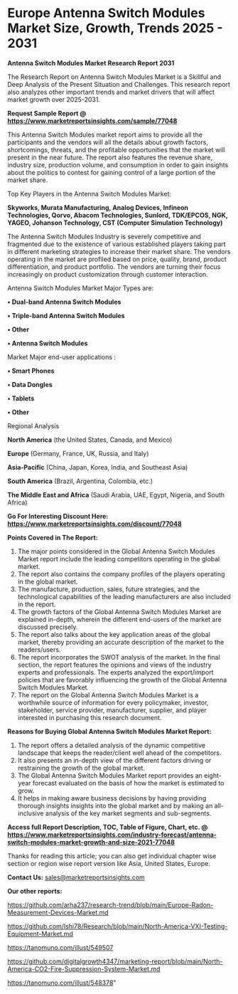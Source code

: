 # Europe Antenna Switch Modules Market Size, Growth, Trends 2025 - 2031

<strong>Antenna Switch Modules Market Research Report 2031</strong>

The Research Report on Antenna Switch Modules Market is a Skillful and Deep Analysis of the Present Situation and Challenges. This research report also analyzes other important trends and market drivers that will affect market growth over 2025-2031.

<strong>Request Sample Report @ <a href=https://www.marketreportsinsights.com/sample/77048>https://www.marketreportsinsights.com/sample/77048</a></strong>

This Antenna Switch Modules market report aims to provide all the participants and the vendors will all the details about growth factors, shortcomings, threats, and the profitable opportunities that the market will present in the near future. The report also features the revenue share, industry size, production volume, and consumption in order to gain insights about the politics to contest for gaining control of a large portion of the market share.

Top Key Players in the Antenna Switch Modules Market:

<strong>Skyworks, Murata Manufacturing, Analog Devices, Infineon Technologies, Qorvo, Abacom Technologies, Sunlord, TDK/EPCOS, NGK, YAGEO, Johanson Technology, CST (Computer Simulation Technology)</strong>

The Antenna Switch Modules Industry is severely competitive and fragmented due to the existence of various established players taking part in different marketing strategies to increase their market share. The vendors operating in the market are profiled based on price, quality, brand, product differentiation, and product portfolio. The vendors are turning their focus increasingly on product customization through customer interaction.

Antenna Switch Modules Market Major Types are:

<strong>• Dual-band Antenna Switch Modules

• Triple-band Antenna Switch Modules

• Other

• Antenna Switch Modules</strong>

Market Major end-user applications :

<strong>• Smart Phones

• Data Dongles

• Tablets

• Other</strong>

Regional Analysis

</u><strong><b>North America</b></strong> (the United States, Canada, and Mexico)

<strong><b>Europe </b></strong>(Germany, France, UK, Russia, and Italy)

<strong><b>Asia-Pacific</b></strong> (China, Japan, Korea, India, and Southeast Asia)

<strong><b>South America</b></strong> (Brazil, Argentina, Colombia, etc.)

<strong><b>The Middle East and Africa</b></strong> (Saudi Arabia, UAE, Egypt, Nigeria, and South Africa)

<strong>Go For Interesting Discount Here: <a href=https://www.marketreportsinsights.com/discount/77048>https://www.marketreportsinsights.com/discount/77048</a></strong>

<strong>Points Covered in The Report:</strong>
<ol>
  <li>The major points considered in the Global Antenna Switch Modules Market report include the leading competitors operating in the global market.</li>
  <li>The report also contains the company profiles of the players operating in the global market.</li>
  <li>The manufacture, production, sales, future strategies, and the technological capabilities of the leading manufacturers are also included in the report.</li>
  <li>The growth factors of the Global Antenna Switch Modules Market are explained in-depth, wherein the different end-users of the market are discussed precisely.</li>
  <li>The report also talks about the key application areas of the global market, thereby providing an accurate description of the market to the readers/users.</li>
  <li>The report incorporates the SWOT analysis of the market. In the final section, the report features the opinions and views of the industry experts and professionals. The experts analyzed the export/import policies that are favorably influencing the growth of the Global Antenna Switch Modules Market.</li>
  <li>The report on the Global Antenna Switch Modules Market is a worthwhile source of information for every policymaker, investor, stakeholder, service provider, manufacturer, supplier, and player interested in purchasing this research document.</li>
</ol>
<strong>Reasons for Buying Global Antenna Switch Modules Market Report:</strong>

<ol>
  <li>The report offers a detailed analysis of the dynamic competitive landscape that keeps the reader/client well ahead of the competitors.</li>
  <li>It also presents an in-depth view of the different factors driving or restraining the growth of the global market.</li>
  <li>The Global Antenna Switch Modules Market report provides an eight-year forecast evaluated on the basis of how the market is estimated to grow.</li>
  <li>It helps in making aware business decisions by having providing thorough insights insights into the global market and by making an all-inclusive analysis of the key market segments and sub-segments.</li>
</ol>
<strong>Access full Report Description, TOC, Table of Figure, Chart, etc. @ <a href=https://www.marketreportsinsights.com/industry-forecast/antenna-switch-modules-market-growth-and-size-2021-77048>https://www.marketreportsinsights.com/industry-forecast/antenna-switch-modules-market-growth-and-size-2021-77048</a></strong>


Thanks for reading this article; you can also get individual chapter wise section or region wise report version like Asia, United States, Europe.

<strong>Contact Us:</strong>
sales@marketreportsinsights.com

<strong>Our other reports:</strong>

<a href=https://github.com/arha237/research-trend/blob/main/Europe-Radon-Measurement-Devices-Market.md>https://github.com/arha237/research-trend/blob/main/Europe-Radon-Measurement-Devices-Market.md</a>

<a href=https://github.com/Ishi78/Research/blob/main/North-America-VXI-Testing-Equipment-Market.md>https://github.com/Ishi78/Research/blob/main/North-America-VXI-Testing-Equipment-Market.md</a>

<a href=https://tanomuno.com/illust/549507>https://tanomuno.com/illust/549507</a>

<a href=https://github.com/digitalgrowth4347/marketing-report/blob/main/North-America-CO2-Fire-Suppression-System-Market.md>https://github.com/digitalgrowth4347/marketing-report/blob/main/North-America-CO2-Fire-Suppression-System-Market.md</a>

<a href=https://tanomuno.com/illust/548378>https://tanomuno.com/illust/548378</a>"
